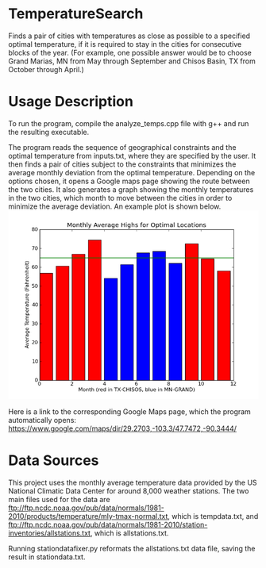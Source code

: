 # TemperatureSearch
Finds a pair of cities with temperatures as close as possible to a specified optimal temperature, if it is required to stay in the cities for consecutive blocks of the year. (For example, one possible answer would be to choose Grand Marias, MN from May through September and Chisos Basin, TX from October through April.)

# Usage Description
To run the program, compile the analyze_temps.cpp file with g++ and run the resulting executable.

The program reads the sequence of geographical constraints and the optimal temperature from inputs.txt, where they are specified by the user. It then finds a pair of cities subject to the constraints that minimizes the average monthly deviation from the optimal temperature. Depending on the options chosen, it opens a Google maps page showing the route between the two cities. It also generates a graph showing the monthly temperatures in the two cities, which month to move between the cities in order to minimize the average deviation. An example plot is shown below.
![alt text](https://github.com/VietaFan/TemperatureSearch/blob/master/graph_screenshot.png)

Here is a link to the corresponding Google Maps page, which the program automatically opens: https://www.google.com/maps/dir/29.2703,-103.3/47.7472,-90.3444/
# Data Sources

This project uses the monthly average temperature data provided by the US National Climatic Data Center for around 8,000 weather stations. The two main files used for the data are ftp://ftp.ncdc.noaa.gov/pub/data/normals/1981-2010/products/temperature/mly-tmax-normal.txt, which is tempdata.txt, and ftp://ftp.ncdc.noaa.gov/pub/data/normals/1981-2010/station-inventories/allstations.txt, which is allstations.txt. 

Running stationdatafixer.py reformats the allstations.txt data file, saving the result in stationdata.txt.
